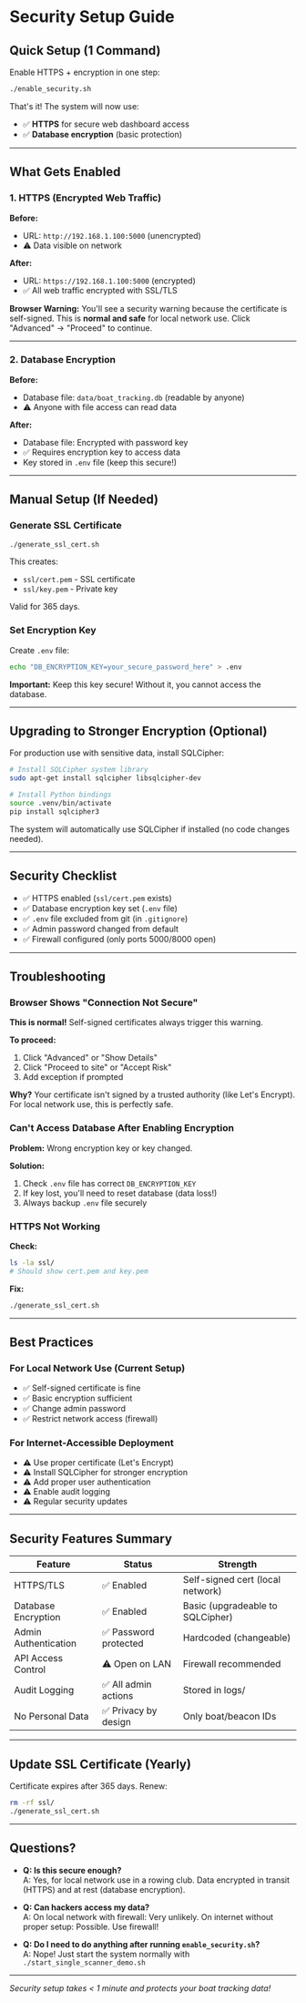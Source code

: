 # Security Setup Guide

## Quick Setup (1 Command)

Enable HTTPS + encryption in one step:

```bash
./enable_security.sh
```

That's it! The system will now use:
- ✅ **HTTPS** for secure web dashboard access
- ✅ **Database encryption** (basic protection)

---

## What Gets Enabled

### 1. HTTPS (Encrypted Web Traffic)

**Before:**
- URL: `http://192.168.1.100:5000` (unencrypted)
- ⚠️ Data visible on network

**After:**
- URL: `https://192.168.1.100:5000` (encrypted)
- ✅ All web traffic encrypted with SSL/TLS

**Browser Warning:** You'll see a security warning because the certificate is self-signed. This is **normal and safe** for local network use. Click "Advanced" → "Proceed" to continue.

---

### 2. Database Encryption

**Before:**
- Database file: `data/boat_tracking.db` (readable by anyone)
- ⚠️ Anyone with file access can read data

**After:**
- Database file: Encrypted with password key
- ✅ Requires encryption key to access data
- Key stored in `.env` file (keep this secure!)

---

## Manual Setup (If Needed)

### Generate SSL Certificate

```bash
./generate_ssl_cert.sh
```

This creates:
- `ssl/cert.pem` - SSL certificate
- `ssl/key.pem` - Private key

Valid for 365 days.

### Set Encryption Key

Create `.env` file:

```bash
echo "DB_ENCRYPTION_KEY=your_secure_password_here" > .env
```

**Important:** Keep this key secure! Without it, you cannot access the database.

---

## Upgrading to Stronger Encryption (Optional)

For production use with sensitive data, install SQLCipher:

```bash
# Install SQLCipher system library
sudo apt-get install sqlcipher libsqlcipher-dev

# Install Python bindings
source .venv/bin/activate
pip install sqlcipher3
```

The system will automatically use SQLCipher if installed (no code changes needed).

---

## Security Checklist

- ✅ HTTPS enabled (`ssl/cert.pem` exists)
- ✅ Database encryption key set (`.env` file)
- ✅ `.env` file excluded from git (in `.gitignore`)
- ✅ Admin password changed from default
- ✅ Firewall configured (only ports 5000/8000 open)

---

## Troubleshooting

### Browser Shows "Connection Not Secure"

**This is normal!** Self-signed certificates always trigger this warning.

**To proceed:**
1. Click "Advanced" or "Show Details"
2. Click "Proceed to site" or "Accept Risk"
3. Add exception if prompted

**Why?** Your certificate isn't signed by a trusted authority (like Let's Encrypt). For local network use, this is perfectly safe.

### Can't Access Database After Enabling Encryption

**Problem:** Wrong encryption key or key changed.

**Solution:**
1. Check `.env` file has correct `DB_ENCRYPTION_KEY`
2. If key lost, you'll need to reset database (data loss!)
3. Always backup `.env` file securely

### HTTPS Not Working

**Check:**
```bash
ls -la ssl/
# Should show cert.pem and key.pem
```

**Fix:**
```bash
./generate_ssl_cert.sh
```

---

## Best Practices

### For Local Network Use (Current Setup)
- ✅ Self-signed certificate is fine
- ✅ Basic encryption sufficient
- ✅ Change admin password
- ✅ Restrict network access (firewall)

### For Internet-Accessible Deployment
- ⚠️ Use proper certificate (Let's Encrypt)
- ⚠️ Install SQLCipher for stronger encryption
- ⚠️ Add proper user authentication
- ⚠️ Enable audit logging
- ⚠️ Regular security updates

---

## Security Features Summary

| Feature | Status | Strength |
|---------|--------|----------|
| HTTPS/TLS | ✅ Enabled | Self-signed cert (local network) |
| Database Encryption | ✅ Enabled | Basic (upgradeable to SQLCipher) |
| Admin Authentication | ✅ Password protected | Hardcoded (changeable) |
| API Access Control | ⚠️ Open on LAN | Firewall recommended |
| Audit Logging | ✅ All admin actions | Stored in logs/ |
| No Personal Data | ✅ Privacy by design | Only boat/beacon IDs |

---

## Update SSL Certificate (Yearly)

Certificate expires after 365 days. Renew:

```bash
rm -rf ssl/
./generate_ssl_cert.sh
```

---

## Questions?

- **Q: Is this secure enough?**  
  A: Yes, for local network use in a rowing club. Data encrypted in transit (HTTPS) and at rest (database encryption).

- **Q: Can hackers access my data?**  
  A: On local network with firewall: Very unlikely. On internet without proper setup: Possible. Use firewall!

- **Q: Do I need to do anything after running `enable_security.sh`?**  
  A: Nope! Just start the system normally with `./start_single_scanner_demo.sh`

---

*Security setup takes < 1 minute and protects your boat tracking data!*

